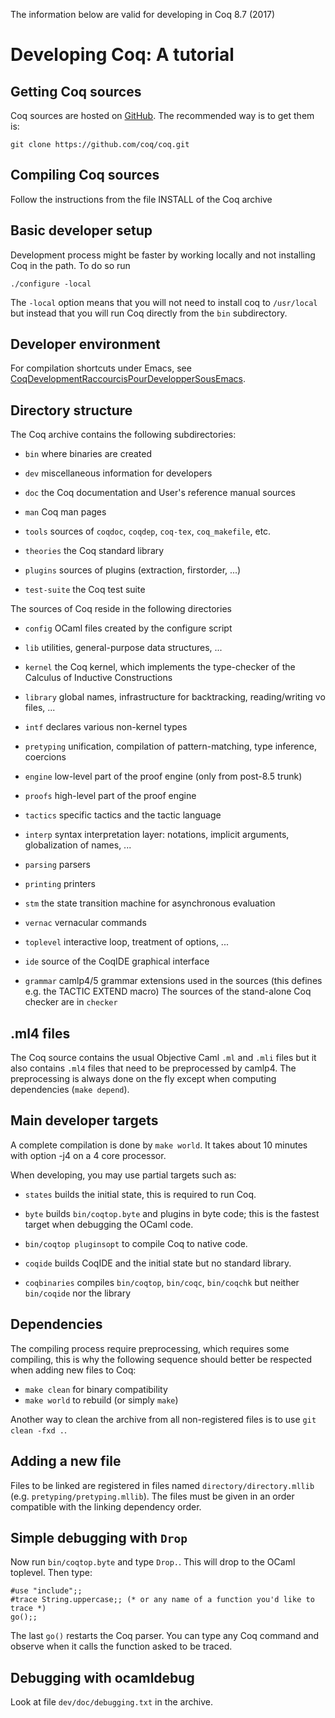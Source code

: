 
The information below are valid for developing in Coq 8.7 (2017)

Developing Coq: A tutorial
==========================

Getting Coq sources
-------------------

Coq sources are hosted on [GitHub](https://github.com/coq/coq). The recommended way is to get them is:

`git clone https://github.com/coq/coq.git`

Compiling Coq sources
---------------------

Follow the instructions from the file INSTALL of the Coq archive

Basic developer setup
---------------------

Development process might be faster by working locally and not installing Coq in the path. To do so run

`./configure -local`

The `-local` option means that you will not need to install coq to `/usr/local` but instead that you will run Coq directly from the `bin` subdirectory.

<!-- The `-debug` option will allow to use the debugger. -->

Developer environment
---------------------

For compilation shortcuts under Emacs, see [CoqDevelopmentRaccourcisPourDevelopperSousEmacs](CoqDevelopmentRaccourcisPourDevelopperSousEmacs).

Directory structure
-------------------

The Coq archive contains the following subdirectories:

- `bin` where binaries are created

- `dev` miscellaneous information for developers

- `doc` the Coq documentation and User's reference manual sources

- `man` Coq man pages

- `tools` sources of `coqdoc`, `coqdep`, `coq-tex`, `coq_makefile`, etc.

- `theories` the Coq standard library

- `plugins` sources of plugins (extraction, firstorder, ...)

- `test-suite` the Coq test suite

The sources of Coq reside in the following directories

- `config` OCaml files created by the configure script

- `lib` utilities, general-purpose data structures, ...

- `kernel` the Coq kernel, which implements the type-checker of the Calculus of Inductive Constructions

- `library` global names, infrastructure for backtracking, reading/writing vo files, ...

- `intf` declares various non-kernel types

- `pretyping` unification, compilation of pattern-matching, type inference, coercions

- `engine` low-level part of the proof engine (only from post-8.5 trunk)

- `proofs` high-level part of the proof engine

- `tactics` specific tactics and the tactic language

- `interp` syntax interpretation layer: notations, implicit arguments, globalization of names, ...

- `parsing` parsers

- `printing` printers

- `stm` the state transition machine for asynchronous evaluation

- `vernac` vernacular commands

- `toplevel` interactive loop, treatment of options, ...

- `ide` source of the CoqIDE graphical interface

- `grammar` camlp4/5 grammar extensions used in the sources (this defines e.g. the TACTIC EXTEND macro) The sources of the stand-alone Coq checker are in `checker`

.ml4 files
----------

The Coq source contains the usual Objective Caml `.ml` and `.mli` files but it also contains `.ml4` files that need to be preprocessed by camlp4. The preprocessing is always done on the fly except when computing dependencies (`make depend`).

<!-- The `.ml4` should usually contain a special comment :

`(*i camlp4deps: \"parsing/grammar.cma\" i*)`

This comment is used to tell camlp4 which preprocessing module should be used. These files contain grammar extensions, see for example `tactics/extratactics.ml4`.
-->

Main developer targets
----------------------

A complete compilation is done by `make world`. It takes about 10 minutes with option -j4 on a 4 core processor.

When developing, you may use partial targets such as:

- `states` builds the initial state, this is required to run Coq.

- `byte` builds `bin/coqtop.byte` and plugins in byte code; this is the fastest target when debugging the OCaml code.

- `bin/coqtop pluginsopt` to compile Coq to native code.

- `coqide` builds CoqIDE and the initial state but no standard library.

- `coqbinaries` compiles `bin/coqtop`, `bin/coqc`, `bin/coqchk` but neither `bin/coqide` nor the library

Dependencies
------------

The compiling process require preprocessing, which requires some compiling, this is why the following sequence should better be respected when adding new files to Coq:

-   `make clean` for binary compatibility
-   `make world` to rebuild (or simply `make`)

Another way to clean the archive from all non-registered files is to use `git clean -fxd .`.

Adding a new file
-----------------

Files to be linked are registered in files named `directory/directory.mllib` (e.g. `pretyping/pretyping.mllib`). The files must be given in an order compatible with the linking dependency order.

Simple debugging with `Drop`
--------------------------

Now run `bin/coqtop.byte` and type `Drop.`. This will drop to the OCaml toplevel. Then type:

```
#use "include";;
#trace String.uppercase;; (* or any name of a function you'd like to trace *)
go();;
```

The last `go()` restarts the Coq parser. You can type any Coq command and observe when it calls the function asked to be traced.

Debugging with ocamldebug
-------------------------

Look at file `dev/doc/debugging.txt` in the archive.
